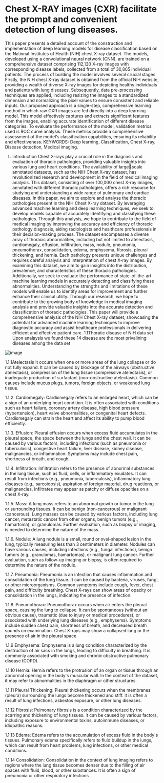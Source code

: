# Chest X-RAY images (CXR) facilitate the prompt and convenient detection of lung diseases. 
This paper presents a detailed account of the construction and implementation of deep learning models for disease classification based on the National Institutes of Health (NIH) chest X-ray dataset. The models, developed using a convolutional neural network (CNN), are trained on a comprehensive dataset 
comprising 112,120 X-ray images with corresponding disease labels, collected from a total of 30,805 
individual patients. The process of building the model involves several crucial stages. Firstly, the NIH 
chest X-ray dataset is obtained from the official NIH website, providing a wealth of diverse X-ray images 
for depicting healthy individuals and patients with lung diseases. Subsequently, data pre-processing 
techniques are applied, including resizing the images to a standardized dimension and normalizing the 
pixel values to ensure consistent and reliable inputs. Our proposed approach is a single-step, 
comprehensive learning method in which raw CXR images are fed directly into a deep learning model. 
This model effectively captures and extracts significant features from the images, enabling accurate 
identification of different disease categories. To evaluate the performance of the model, validation metrics 
used is ROC curve analysis. These metrics provide a comprehensive assessment of the model's 
classification capabilities, ensuring its reliability and effectiveness.
KEYWORDS: Deep learning, Classification, Chest X-ray, Disease detection, Medical imaging.


1. Introduction 
 Chest X-rays play a crucial role in the diagnosis and evaluation of thoracic pathologies, 
providing valuable insights into various lung and heart conditions. The availability of largescale annotated datasets, such as the NIH Chest X-ray dataset, has revolutionized research 
and development in the field of medical imaging analysis. This dataset, consisting of over 
100,000 chest X-ray images, annotated with different thoracic pathologies, offers a rich 
resource for studying and understanding a wide range of pulmonary and cardiac diseases. In 
this paper, we aim to explore and analyse the thoracic pathologies present in the NIH Chest 
X-ray dataset. By leveraging advanced machine learning and deep learning techniques, we 
seek to develop models capable of accurately identifying and classifying these pathologies. 
Through this analysis, we hope to contribute to the field of medical imaging by improving the 
accuracy and efficiency of thoracic pathology diagnosis, aiding radiologists and healthcare 
professionals in their decision-making process. The dataset encompasses a diverse array of 
thoracic abnormalities, including but not limited to atelectasis, cardiomegaly, effusion, 
infiltration, mass, nodule, pneumonia, pneumothorax, consolidation, edema, emphysema, 
fibrosis, pleural thickening, and hernia. Each pathology presents unique challenges and 
requires careful analysis and interpretation of chest X-ray images. By examining this dataset, 
we aim to gain insights into the distribution, prevalence, and characteristics of these thoracic 
pathologies. 
 Additionally, we seek to evaluate the performance of state-of-the-art machine learning 
models in accurately detecting and classifying these abnormalities. Understanding the 
strengths and limitations of these models will enable us to identify areas for improvement and 
further enhance their clinical utility. Through our research, we hope to contribute to the 
growing body of knowledge in medical imaging analysis and provide valuable insights into 
the accurate detection and classification of thoracic pathologies. This paper will provide a 
comprehensive analysis of the NIH Chest X-ray dataset, showcasing the potential for 
advanced machine learning techniques to improve diagnostic accuracy and assist healthcare 
professionals in delivering efficient and effective patient care.
1.1Thoratic disease of NIH data set
Upon analaysis we found these 14 disease are the most privalining diseases among the data 
set
 
  ![image](https://github.com/Kukku20/Lung-disease-classification/assets/125892327/c886b080-b6de-4fdf-9970-fb4cf1603c0a)

1.1.1Atelectasis 
It occurs when one or more areas of the lung collapse or do not fully expand. It can be caused 
by blockage of the airways (obstructive atelectasis), compression of the lung tissue 
(compressive atelectasis), or inadequate production of surfactant (non-obstructive atelectasis). 
Common causes include mucus plugs, tumors, foreign objects, or weakened lung tissue.

1.1.2. Cardiomegaly: 
Cardiomegaly refers to an enlarged heart, which can be a sign of an underlying heart 
condition. It is often associated with conditions such as heart failure, coronary artery disease, 
high blood pressure (hypertension), heart valve abnormalities, or congenital heart defects. 
Cardiomegaly can strain the heart and affect its ability to pump blood efficiently.

1.1.3. Effusion: 
 Pleural effusion occurs when excess fluid accumulates in the pleural space, the space 
between the lungs and the chest wall. It can be caused by various factors, including infections 
(such as pneumonia or tuberculosis), congestive heart failure, liver disease, kidney disease, 
malignancies, or inflammation. Symptoms may include chest pain, shortness of breath, and 
cough.

1.1.4. Infiltration:
Infiltration refers to the presence of abnormal substances in the lung tissue, such as fluid, 
cells, or inflammatory exudates. It can result from infections (e.g., pneumonia, tuberculosis), 
inflammatory lung diseases (e.g., sarcoidosis), aspiration of foreign material, drug reactions, 
or malignancies. Infiltrates may appear as patchy or diffuse opacities on a chest X-ray.

1.1.5. Mass:
A lung mass refers to an abnormal growth or tumor in the lung or surrounding tissues. It can 
be benign (non-cancerous) or malignant (cancerous). Lung masses can be caused by various 
factors, including lung cancer, metastatic cancer from other organs, benign tumors (e.g., 
hamartoma), or granulomas. Further evaluation, such as biopsy or imaging, is needed to 
determine the nature of the mass.

1.1.6. Nodule:
A lung nodule is a small, round or oval-shaped lesion in the lung, typically measuring less 
than 3 centimeters in diameter. Nodules can have various causes, including infections (e.g., 
fungal infections), benign tumors (e.g., granulomas, hamartomas), or malignant lung cancer. 
Further evaluation, such as follow-up imaging or biopsy, is often required to determine the 
nature of the nodule.

1.1.7. Pneumonia: Pneumonia is an infection that causes inflammation and consolidation of 
the lung tissue. It can be caused by bacteria, viruses, fungi, or other microorganisms. 
Common symptoms include cough, fever, chest pain, and difficulty breathing. Chest X-rays 
can show areas of opacity or consolidation in the lungs, indicating the presence of infection.

1.1.8. Pneumothorax: Pneumothorax occurs when air enters the pleural space, causing the 
lung to collapse. It can be spontaneous (without an obvious cause), traumatic (due to injury or 
medical procedures), or associated with underlying lung diseases (e.g., emphysema). 
Symptoms include sudden chest pain, shortness of breath, and decreased breath sounds on 
examination. Chest X-rays may show a collapsed lung or the presence of air in the pleural 
space.

1.1.9 Emphysema: Emphysema is a lung condition characterized by the destruction of air 
sacs in the lungs, leading to difficulty in breathing. It is commonly associated with smoking 
and chronic obstructive pulmonary disease (COPD).

1.1.10 Hernia: Hernia refers to the protrusion of an organ or tissue through an abnormal 
opening in the body's muscular wall. In the context of the dataset, it may refer to 
abnormalities in the diaphragm or other structures.

1.1.11 Pleural Thickening: Pleural thickening occurs when the membranes (pleura) 
surrounding the lungs become thickened and stiff. It is often a result of lung infections, 
asbestos exposure, or other lung diseases.
 
 1.1.12 Fibrosis: Pulmonary fibrosis is a condition characterized by the scarring and 
thickening of lung tissues. It can be caused by various factors, including exposure to 
environmental toxins, autoimmune diseases, or idiopathic reasons.


 1.1.13 Edema: Edema refers to the accumulation of excess fluid in the body's tissues. 
Pulmonary edema specifically refers to fluid buildup in the lungs, which can result from heart 
problems, lung infections, or other medical conditions.
 
 1.1.14 Consolidation: Consolidation in the context of lung imaging refers to regions where 
the lung tissue becomes denser due to the filling of air spaces with fluid, blood, or other 
substances. It is often a sign of pneumonia or other respiratory infections
